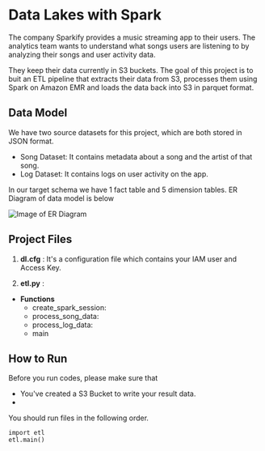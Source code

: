 # Data Lakes with Spark 

The company Sparkify provides a music streaming app to their users. The analytics team wants to understand what songs users are listening to by analyzing their songs and user activity data. 

They keep their data currently in S3 buckets. The goal of this project is to buit an ETL pipeline that extracts their data from S3, processes them using Spark on Amazon EMR and loads the data back into S3 in parquet format.

## Data Model

We have two source datasets for this project, which are both stored in JSON format. 
 * Song Dataset: It contains metadata about a song and the artist of that song.
 * Log Dataset: It contains logs on user activity on the app.

In our target schema we have 1 fact table and 5 dimension tables. ER Diagram of data model is below


![Image of ER Diagram](https://raw.githubusercontent.com/gizunkar/git_tutorial/master/aws_etl_er_diagram.png)


## Project Files  

1. **dl.cfg** : It's a configuration file which contains your IAM user and Access Key. 

2. **etl.py** : 

  * **Functions**
  	* create_spark_session:
  	* process_song_data:
  	* process_log_data:
  	* main



## How to Run 

Before you run codes, please make sure that 

* You've created a S3 Bucket to write your result data. 
* 


You should run files in the following order. 

  ``` console
  import etl
  etl.main()
```




